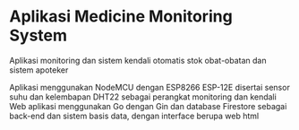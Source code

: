 # Aplikasi Medicine Monitoring System

Aplikasi monitoring dan sistem kendali otomatis stok obat-obatan dan sistem apoteker

Aplikasi menggunakan NodeMCU dengan ESP8266 ESP-12E disertai sensor suhu dan kelembapan DHT22 sebagai perangkat monitoring dan kendali
Web aplikasi menggunakan Go dengan Gin dan database Firestore sebagai back-end dan sistem basis data, dengan interface berupa web html
